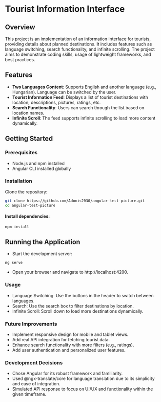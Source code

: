 # Tourist Information Interface

## Overview

This project is an implementation of an information interface for tourists, providing details about planned destinations. It includes features such as language switching, search functionality, and infinite scrolling. The project aims to demonstrate coding skills, usage of lightweight frameworks, and best practices.

## Features

- **Two Languages Content**: Supports English and another language (e.g., Hungarian). Language can be switched by the user.
- **Tourist Information Feed**: Displays a list of tourist destinations with location, descriptions, pictures, ratings, etc.
- **Search Functionality**: Users can search through the list based on location names.
- **Infinite Scroll**: The feed supports infinite scrolling to load more content dynamically.

## Getting Started

### Prerequisites

- Node.js and npm installed
- Angular CLI installed globally

### Installation

Clone the repository:

```sh
git clone https://github.com/Adonis2030/angular-test-picture.git
cd angular-test-picture
```

#### Install dependencies:

```sh
npm install
```

## Running the Application

- Start the development server:

```sh
ng serve
```

- Open your browser and navigate to http://localhost:4200.

### Usage

- Language Switching: Use the buttons in the header to switch between languages.
- Search: Use the search box to filter destinations by location.
- Infinite Scroll: Scroll down to load more destinations dynamically.

### Future Improvements

- Implement responsive design for mobile and tablet views.
- Add real API integration for fetching tourist data.
- Enhance search functionality with more filters (e.g., ratings).
- Add user authentication and personalized user features.

### Development Decisions

- Chose Angular for its robust framework and familiarity.
- Used @ngx-translate/core for language translation due to its simplicity and ease of integration.
- Simulated API response to focus on UI/UX and functionality within the given timeframe.
